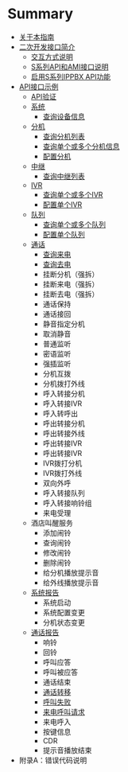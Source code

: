 # Summary

* [关于本指南](README.md)
* [二次开发接口简介](chapter1.md)
  * [交互方式说明](chapter1/jiao-hu-fang-shi-shuo-ming.md)
  * [S系列API和AMI接口说明](chapter1/sxi-lie-api-he-ami-jie-kou-shuo-ming.md)
  * [启用S系列IPPBX API功能](chapter1/qi-yong-s-xi-lie-ippbx-api.md)
* [API接口示例](fu-lu-a-ff1a-cuo-wu-dai-ma-shuo-ming.md)
  * [API验证](fu-lu-a-ff1a-cuo-wu-dai-ma-shuo-ming/apiyan-zheng.md)
  * [系统](fu-lu-a-ff1a-cuo-wu-dai-ma-shuo-ming/xi-tong.md)
    * [查询设备信息](fu-lu-a-ff1a-cuo-wu-dai-ma-shuo-ming/xi-tong/cha-xun-she-bei-xin-xi.md)
  * [分机](fu-lu-a-ff1a-cuo-wu-dai-ma-shuo-ming/fen-ji.md)
    * [查询分机列表](fu-lu-a-ff1a-cuo-wu-dai-ma-shuo-ming/fen-ji/cha-xun-fen-ji-lie-biao.md)
    * [查询单个或多个分机信息](fu-lu-a-ff1a-cuo-wu-dai-ma-shuo-ming/fen-ji/cha-xun-dan-ge-huo-duo-ge-fen-ji-xin-xi.md)
    * [配置分机](fu-lu-a-ff1a-cuo-wu-dai-ma-shuo-ming/fen-ji/pei-zhi-fen-ji.md)
  * [中继](fu-lu-a-ff1a-cuo-wu-dai-ma-shuo-ming/zhong-ji.md)
    * [查询中继列表](fu-lu-a-ff1a-cuo-wu-dai-ma-shuo-ming/zhong-ji/cha-xun-zhong-ji-lie-biao.md)
  * [IVR](fu-lu-a-ff1a-cuo-wu-dai-ma-shuo-ming/ivr.md)
    * [查询单个或多个IVR](fu-lu-a-ff1a-cuo-wu-dai-ma-shuo-ming/ivr/cha-xun-dan-ge-huo-duo-ge-ivr.md)
    * [配置单个IVR](fu-lu-a-ff1a-cuo-wu-dai-ma-shuo-ming/ivr/pei-zhi-dan-ge-ivr.md)
  * [队列](fu-lu-a-ff1a-cuo-wu-dai-ma-shuo-ming/dui-lie.md)
    * [查询单个或多个队列](fu-lu-a-ff1a-cuo-wu-dai-ma-shuo-ming/dui-lie/cha-xun-dan-ge-huo-duo-ge-dui-lie.md)
    * [配置单个队列](fu-lu-a-ff1a-cuo-wu-dai-ma-shuo-ming/dui-lie/pei-zhi-dan-ge-dui-lie.md)
  * [通话](fu-lu-a-ff1a-cuo-wu-dai-ma-shuo-ming/tong-hua.md)
    * [查询来电](fu-lu-a-ff1a-cuo-wu-dai-ma-shuo-ming/tong-hua/cha-xun-lai-dian.md)
    * [查询去电](fu-lu-a-ff1a-cuo-wu-dai-ma-shuo-ming/tong-hua/cha-xun-qu-dian.md)
    * 挂断分机（强拆）
    * 挂断来电（强拆）
    * 挂断去电（强拆）
    * 通话保持
    * 通话接回
    * 静音指定分机
    * 取消静音
    * 普通监听
    * 密语监听
    * 强插监听
    * 分机互拨
    * 分机拨打外线
    * 呼入转接分机
    * 呼入转接IVR
    * 呼入转呼出
    * 呼出转接分机
    * 呼出转接外线
    * 呼出转接IVR
    * 呼出转接IVR
    * IVR拨打分机
    * IVR拨打外线
    * 双向外呼
    * 呼入转接队列
    * 呼入转接响铃组
    * 来电受理
  * 酒店叫醒服务
    * 添加闹铃
    * 查询闹铃
    * 修改闹铃
    * 删除闹铃
    * 给分机播放提示音
    * 给外线播放提示音
  * [系统报告](fu-lu-a-ff1a-cuo-wu-dai-ma-shuo-ming/xi-tong-bao-gao.md)
    * 系统启动
    * 系统配置变更
    * 分机状态变更
  * [通话报告](fu-lu-a-ff1a-cuo-wu-dai-ma-shuo-ming/tong-hua-bao-gao.md)
    * 响铃
    * 回铃
    * 呼叫应答
    * 呼叫被应答
    * 通话结束
    * [通话转移](fu-lu-a-ff1a-cuo-wu-dai-ma-shuo-ming/tong-hua-bao-gao/hu-jiao-zhuan-yi.md)
    * [呼叫失败](fu-lu-a-ff1a-cuo-wu-dai-ma-shuo-ming/tong-hua-bao-gao/hu-jiao-shi-bai.md)
    * [来电呼叫请求](fu-lu-a-ff1a-cuo-wu-dai-ma-shuo-ming/tong-hua-bao-gao/lai-dian-hu-jiao-qing-qiu.md)
    * 来电呼入
    * 按键信息
    * CDR
    * 提示音播放结束
* 附录A：错误代码说明

